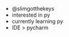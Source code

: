 - @slimgotthekeys
- interested in py
- currently learning py 
- IDE > pycharm


<!---
slimgotthekeys/slimgotthekeys is a ✨ special ✨ repository because its `README.md` (this file) appears on your GitHub profile.
You can click the Preview link to take a look at your changes.
--->
